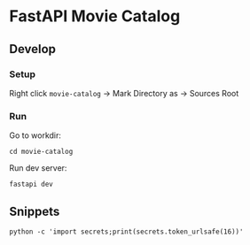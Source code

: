 # FastAPI Movie Catalog

## Develop

### Setup

Right click `movie-catalog` -> Mark Directory as -> Sources Root

### Run

Go to workdir:

```shell
cd movie-catalog
```

Run dev server:
```shell
fastapi dev
```

## Snippets

```shell
python -c 'import secrets;print(secrets.token_urlsafe(16))'
```